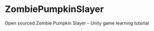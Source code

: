 ZombiePumpkinSlayer
===================

Open sourced Zombie Pumpkin Slayer - Unity game learning tutorial
